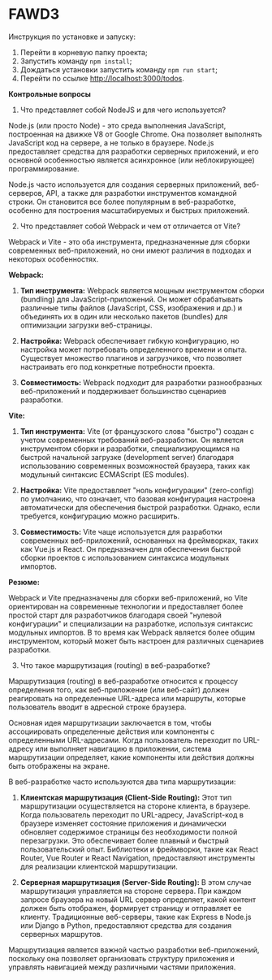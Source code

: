 # FAWD3
Инструкция по установке и запуску:
1. Перейти в корневую папку проекта;
2. Запустить команду `npm install`;
3. Дождаться установки запустить команду `npm run start`;
4. Перейти по ссылке [http://localhost:3000/todos](http://localhost:3000/todos).

**Контрольные вопросы**
1. Что представляет собой NodeJS и для чего используется?
   
Node.js (или просто Node) - это среда выполнения JavaScript, построенная на движке V8 от Google Chrome. Она позволяет выполнять JavaScript код на сервере, а не только в браузере. Node.js предоставляет средства   для разработки серверных приложений, и его основной особенностью является асинхронное (или неблокирующее) программирование.
   
Node.js часто используется для создания серверных приложений, веб-серверов, API, а также для разработки инструментов командной строки. Он становится все более популярным в веб-разработке, особенно для построения   масштабируемых и быстрых приложений.

2. Что представляет собой Webpack и чем от отличается от Vite?

Webpack и Vite - это оба инструмента, предназначенные для сборки современных веб-приложений, но они имеют различия в подходах и некоторых особенностях.

**Webpack:**

1. **Тип инструмента:** Webpack является мощным инструментом сборки (bundling) для JavaScript-приложений. Он может обрабатывать различные типы файлов (JavaScript, CSS, изображения и др.) и объединять их в один или несколько пакетов (bundles) для оптимизации загрузки веб-страницы.

2. **Настройка:** Webpack обеспечивает гибкую конфигурацию, но настройка может потребовать определенного времени и опыта. Существует множество плагинов и загрузчиков, что позволяет настраивать его под конкретные потребности проекта.

3. **Совместимость:** Webpack подходит для разработки разнообразных веб-приложений и поддерживает большинство сценариев разработки.

**Vite:**

1. **Тип инструмента:** Vite (от французского слова "быстро") создан с учетом современных требований веб-разработки. Он является инструментом сборки и разработки, специализирующимся на быстрой начальной загрузке (development server) благодаря использованию современных возможностей браузера, таких как модульный синтаксис ECMAScript (ES modules).

2. **Настройка:** Vite предоставляет "ноль конфигурации" (zero-config) по умолчанию, что означает, что базовая конфигурация настроена автоматически для обеспечения быстрой разработки. Однако, если требуется, конфигурацию можно расширить.

3. **Совместимость:** Vite чаще используется для разработки современных веб-приложений, основанных на фреймворках, таких как Vue.js и React. Он предназначен для обеспечения быстрой сборки проектов с использованием синтаксиса модульных импортов.

**Резюме:**

Webpack и Vite предназначены для сборки веб-приложений, но Vite ориентирован на современные технологии и предоставляет более простой старт для разработчиков благодаря своей "нулевой конфигурации" и специализации на разработке, используя синтаксис модульных импортов. В то время как Webpack является более общим инструментом, который может быть настроен для различных сценариев разработки.

3. Что такое маршрутизация (routing) в веб-разработке?

Маршрутизация (routing) в веб-разработке относится к процессу определения того, как веб-приложение (или веб-сайт) должен реагировать на определенные URL-адреса или маршруты, которые пользователь вводит в адресной строке браузера.

Основная идея маршрутизации заключается в том, чтобы ассоциировать определенные действия или компоненты с определенными URL-адресами. Когда пользователь переходит по URL-адресу или выполняет навигацию в приложении, система маршрутизации определяет, какие компоненты или действия должны быть отображены на экране.

В веб-разработке часто используются два типа маршрутизации:

1. **Клиентская маршрутизация (Client-Side Routing):** Этот тип маршрутизации осуществляется на стороне клиента, в браузере. Когда пользователь переходит по URL-адресу, JavaScript-код в браузере изменяет состояние приложения и динамически обновляет содержимое страницы без необходимости полной перезагрузки. Это обеспечивает более плавный и быстрый пользовательский опыт. Библиотеки и фреймворки, такие как React Router, Vue Router и React Navigation, предоставляют инструменты для реализации клиентской маршрутизации.

2. **Серверная маршрутизация (Server-Side Routing):** В этом случае маршрутизация управляется на стороне сервера. При каждом запросе браузера на новый URL сервер определяет, какой контент должен быть отображен, формирует страницу и отправляет ее клиенту. Традиционные веб-серверы, такие как Express в Node.js или Django в Python, предоставляют средства для создания серверных маршрутов.

Маршрутизация является важной частью разработки веб-приложений, поскольку она позволяет организовать структуру приложения и управлять навигацией между различными частями приложения.
